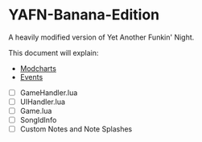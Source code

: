 # YAFN-Banana-Edition

A heavily modified version of Yet Another Funkin' Night.

This document will explain:
- [Modcharts](API/Modchart.md)
- [Events](API/Events.md)
- [ ] GameHandler.lua
- [ ] UIHandler.lua
- [ ] Game.lua
- [ ] SongIdInfo
- [ ] Custom Notes and Note Splashes
